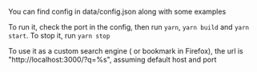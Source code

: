 You can find config in data/config.json along with some examples

To run it, check the port in the config, then run `yarn`, `yarn build` and `yarn start`. To stop it, run `yarn stop`

To use it as a custom search engine ( or bookmark in Firefox), the url is "http://localhost:3000/?q=%s", assuming default host and port